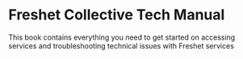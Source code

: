 # Freshet Collective Tech Manual

This book contains everything you need to get started on accessing services and troubleshooting technical issues with Freshet services



